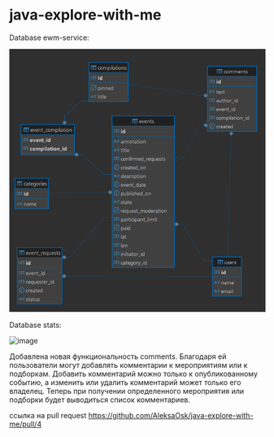 # java-explore-with-me

Database ewm-service:

![img.png](img.png)

Database stats:

![image](https://github.com/user-attachments/assets/3127f07f-24f0-448b-8483-4179c05e9f7b)

Добавлена новая функциональность comments. Благодаря ей пользователи могут добавлять комментарии к мероприятиям или
к подборкам. Добавить комментарий можно только к опубликованному событию, а изменить или удалить комментарий может
только его владелец. Теперь при получении определенного мероприятия или подборки будет выводиться список комментариев.


ссылка на pull request https://github.com/AleksaOsk/java-explore-with-me/pull/4